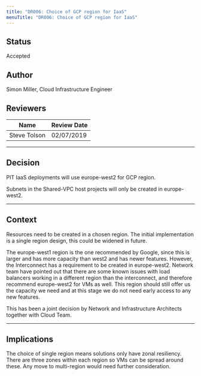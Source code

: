 ```yaml
---
title: "DR006: Choice of GCP region for IaaS"
menuTitle: "DR006: Choice of GCP region for IaaS"
---
```


## Status

Accepted

## Author

Simon Miller, Cloud Infrastructure Engineer

## Reviewers

| Name                        | Review Date |
| --------------------------- |-------------|
| Steve Tolson                | 02/07/2019  |

---

## Decision

PIT IaaS deployments will use europe-west2 for GCP region.

Subnets in the Shared-VPC host projects will only be created in europe-west2.

---

## Context

Resources need to be created in a chosen region. The initial implementation is a single region design, this could be widened in future.

The europe-west1 region is the one recommended by Google, since this is larger and has more capacity than west2 and has newer features. However, the Interconnect has a requirement to be created in europe-west2. Network team have pointed out that there are some known issues with load balancers working in a different region than the interconnect, and therefore recommend europe-west2 for VMs as well. This region should still offer us the capacity we need and at this stage we do not need early access to any new features.

This has been a joint decision by Network and Infrastructure Architects together with Cloud Team.

---

## Implications

The choice of single region means solutions only have zonal resiliency. There are three zones within each region so VMs can be spread around these. Any move to multi-region would need further consideration.
